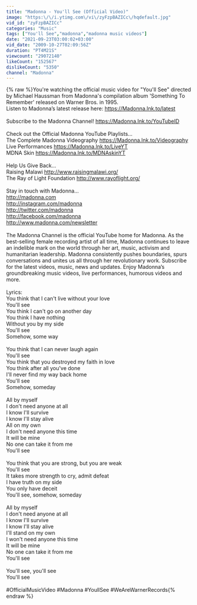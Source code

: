 ```yaml
---
title: "Madonna - You'll See (Official Video)"
image: "https:\/\/i.ytimg.com\/vi\/zyFzpBAZICc\/hqdefault.jpg"
vid_id: "zyFzpBAZICc"
categories: "Music"
tags: ["You'll See","madonna","madonna music videos"]
date: "2021-09-23T03:00:02+03:00"
vid_date: "2009-10-27T02:09:56Z"
duration: "PT4M21S"
viewcount: "29072140"
likeCount: "152567"
dislikeCount: "5350"
channel: "Madonna"
---
```

{% raw %}You're watching the official music video for &quot;You'll See&quot; directed by Michael Haussman from Madonna's compilation album 'Something To Remember' released on Warner Bros. in 1995. <br />Listen to Madonna’s latest release here: <a rel="nofollow" target="blank" href="https://Madonna.lnk.to/latest">https://Madonna.lnk.to/latest</a><br /><br />Subscribe to the Madonna Channel! <a rel="nofollow" target="blank" href="https://Madonna.lnk.to/YouTubeID​">https://Madonna.lnk.to/YouTubeID​</a><br /><br />Check out the Official Madonna YouTube Playlists…<br />The Complete Madonna Videography <a rel="nofollow" target="blank" href="https://Madonna.lnk.to/Videography​">https://Madonna.lnk.to/Videography​</a><br />Live Performances <a rel="nofollow" target="blank" href="https://Madonna.lnk.to/LiveYT​">https://Madonna.lnk.to/LiveYT​</a><br />MDNA Skin <a rel="nofollow" target="blank" href="https://Madonna.lnk.to/MDNAskinYT​">https://Madonna.lnk.to/MDNAskinYT​</a><br /><br />Help Us Give Back…<br />Raising Malawi <a rel="nofollow" target="blank" href="http://www.raisingmalawi.org/​">http://www.raisingmalawi.org/​</a><br />The Ray of Light Foundation <a rel="nofollow" target="blank" href="http://www.rayoflight.org/​">http://www.rayoflight.org/​</a><br /><br />Stay in touch with Madonna…<br /><a rel="nofollow" target="blank" href="http://madonna.com​">http://madonna.com​</a><br /><a rel="nofollow" target="blank" href="http://instagram.com/madonna​">http://instagram.com/madonna​</a><br /><a rel="nofollow" target="blank" href="http://twitter.com/madonna​">http://twitter.com/madonna​</a><br /><a rel="nofollow" target="blank" href="http://facebook.com/madonna​">http://facebook.com/madonna​</a><br /><a rel="nofollow" target="blank" href="http://www.madonna.com/newsletter​">http://www.madonna.com/newsletter​</a><br /><br />The Madonna Channel is the official YouTube home for Madonna. As the best-selling female recording artist of all time, Madonna continues to leave an indelible mark on the world through her art, music, activism and humanitarian leadership. Madonna consistently pushes boundaries, spurs conversations and unites us all through her revolutionary work. Subscribe for the latest videos, music, news and updates. Enjoy Madonna’s groundbreaking music videos, live performances, humorous videos and more.<br /><br />Lyrics:<br />You think that I can't live without your love<br />You'll see<br />You think I can't go on another day<br />You think I have nothing<br />Without you by my side<br />You'll see<br />Somehow, some way<br /><br />You think that I can never laugh again<br />You'll see<br />You think that you destroyed my faith in love<br />You think after all you've done<br />I'll never find my way back home<br />You'll see<br />Somehow, someday<br /><br />All by myself<br />I don't need anyone at all<br />I know I'll survive<br />I know I'll stay alive<br />All on my own<br />I don't need anyone this time<br />It will be mine<br />No one can take it from me<br />You'll see<br /><br />You think that you are strong, but you are weak<br />You'll see<br />It takes more strength to cry, admit defeat<br />I have truth on my side<br />You only have deceit<br />You'll see, somehow, someday<br /><br />All by myself<br />I don't need anyone at all<br />I know I'll survive<br />I know I'll stay alive<br />I'll stand on my own<br />I won't need anyone this time<br />It will be mine<br />No one can take it from me<br />You'll see<br /><br />You'll see, you'll see<br />You'll see<br /><br />#OfficialMusicVideo #Madonna #YoullSee #WeAreWarnerRecords{% endraw %}
